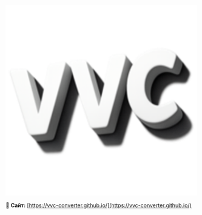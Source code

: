 [![VVC Converter](image/web-app-manifest-512x512.png)](https://vvc-converter.github.io/)

🔗 **Сайт:** [https://vvc-converter.github.io/](https://vvc-converter.github.io/)
